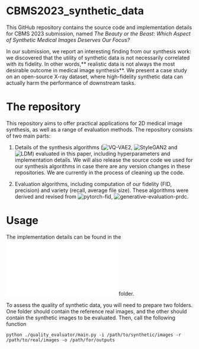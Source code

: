 # CBMS2023_synthetic_data
This GitHub repository contains the source code and implementation details for CBMS 2023 submission, named *The Beauty or the Beast: Which Aspect of Synthetic Medical Images Deserves Our Focus?*  

In our submission, we report an interesting finding from our synthesis work: we discovered that the utility of synthetic data is not necessarily correlated with its fidelity. In other words,** realistic data is not always the most desirable outcome in medical image synthesis**. We present a case study on an open-source X-ray dataset, where high-fidelity synthetic data can actually harm the performance of downstream tasks.

# The repository

This repository aims to offer practical applications for 2D medical image synthesis, as well as a range of evaluation methods. The repository consists of two main parts:

1. Details of the synthesis algorithms (![VQ-VAE2](https://github.com/rosinality/vq-vae-2-pytorch), ![StyleGAN2](https://github.com/NVlabs/stylegan2-ada-pytorch) and ![LDM](https://github.com/CompVis/latent-diffusion)) evaluated in this paper, including hyperparameters and implementation details. We will also release the source code we used for our synthesis algorithms in case there are any version changes in these repositories. We are currently in the process of cleaning up the code.


2. Evaluation algorithms, including computation of our fidelity (FID, precision) and variety (recall, average file size). These algorithms were derived and revised from ![pytorch-fid](https://github.com/mseitzer/pytorch-fid), ![generative-evaluation-prdc](https://github.com/clovaai/generative-evaluation-prdc).



# Usage
The implementation details can be found in the ![image_synthesizer](./image_synthesizer/details.md) folder.

To assess the quality of synthetic data, you will need to prepare two folders. One folder should contain the reference real images, and the other should contain the synthetic images to be evaluated. Then, call the following function
```
python ./quality_evaluator/main.py -i /path/to/synthetic/images -r /path/to/real/images -o /path/for/outputs
```

